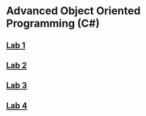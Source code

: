 # Advanced Object Oriented Programming (C#)
## [Lab 1](ex1/README.md)
## [Lab 2](ex2/README.md)
## [Lab 3](ex3/README.md)
## [Lab 4](ex4/README.md)